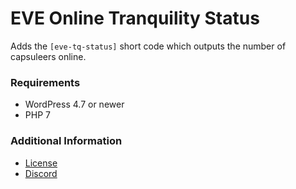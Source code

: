 # EVE Online Tranquility Status

Adds the `[eve-tq-status]` short code which outputs the number of capsuleers online.

### Requirements
- WordPress 4.7 or newer
- PHP 7

### Additional Information
- [License](LICENSE)
- [Discord](https://discord.gg/YymuCZa)
